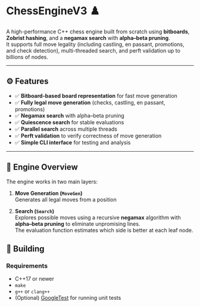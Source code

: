 # ChessEngineV3 ♟️

A high-performance C++ chess engine built from scratch using **bitboards**, **Zobrist hashing**, and a **negamax search** with **alpha–beta pruning**.  
It supports full move legality (including castling, en passant, promotions, and check detection), multi-threaded search, and perft validation up to billions of nodes.

---

## ⚙️ Features

- ✅ **Bitboard-based board representation** for fast move generation  
- ✅ **Fully legal move generation** (checks, castling, en passant, promotions)  
- ✅ **Negamax search** with alpha–beta pruning  
- ✅ **Quiescence search** for stable evaluations  
- ✅ **Parallel search** across multiple threads  
- ✅ **Perft validation** to verify correctness of move generation  
- ✅ **Simple CLI interface** for testing and analysis

---

## 🧠 Engine Overview

The engine works in two main layers:

1. **Move Generation (`MoveGen`)**  
   Generates all legal moves from a position

2. **Search (`Search`)**  
   Explores possible moves using a recursive **negamax** algorithm with **alpha–beta pruning** to eliminate unpromising lines.  
   The evaluation function estimates which side is better at each leaf node.

## 🧰 Building

### Requirements
- C++17 or newer  
- `make`  
- `g++` or `clang++`  
- (Optional) [GoogleTest](https://github.com/google/googletest) for running unit tests  